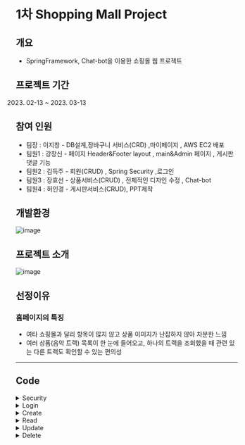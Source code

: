 # 1차 Shopping Mall Project
 
##  개요
- SpringFramework, Chat-bot을 이용한 쇼핑몰 웹 프로젝트


##  프로젝트 기간
   2023. 02-13 ~ 2023. 03-13

##  참여 인원
- 팀장 : 이지창 - DB설계,장바구니 서비스(CRD) ,마이페이지 , AWS EC2 배포
- 팀원1 : 강창신 - 페이지 Header&Footer layout , main&Admin 페이지 , 게시판 댓글 기능
- 팀원2 : 김득주 - 회원(CRUD) , Spring Security ,로그인
- 팀원3 : 장효선 - 상품서비스(CRUD) , 전체적인 디자인 수정 , Chat-bot 
- 팀원4 : 허인경 - 게시판서비스(CRUD), PPT제작

## 개발환경
![image](https://user-images.githubusercontent.com/106312692/233287521-0a67e2a4-5419-463b-b516-f081c55e1711.png)

## 프로젝트 소개
![image](https://user-images.githubusercontent.com/106312692/233262665-88aacd9f-825c-4203-a2ba-13540fe2f408.png)

## 선정이유

### 홈페이지의 특징
- 여타 쇼핑몰과 달리 항목이 많지 않고 상품 이미지가 난잡하지 않아 차분한 느낌
- 여러 상품(음악 트랙) 목록이 한 눈에 들어오고, 하나의 트랙을 조회했을 때 관련 있는 다른 트랙도 확인할 수 있는 편의성

<hr>

## Code

<details>
<summary>Security</summary>
 
 ### WebSecurity
 
```
 @Bean
    public SecurityFilterChain filterChain(HttpSecurity http) throws Exception{
        http.csrf().disable(); //페이지 보안 설정 Exception 예외 처리 필수
        http.userDetailsService(userDetailSecurity);
        //권한설정
        http.authorizeHttpRequests()
                .antMatchers("/","/trackList","/login","/join","board/**").permitAll() //모든사용자 접근가능
                .antMatchers("/member/**").authenticated()                            //로그인시 접근가능
                .antMatchers("/member/**").hasAnyRole("MEMBER","ADMIN")         //MEMBER,ADMIN 권한만접근가능
                .antMatchers("/admin/**").hasRole("ADMIN");                           //ADMIN 권한만 접근가능
        //login&logout
        http.formLogin()
                .loginPage("/login")                                //로그인 요청시 security 로그인페이지
                .loginProcessingUrl("/login")                       //로그인 form에서 실행 POST
                .usernameParameter("email")                         //로그인시 아이디
                .passwordParameter("password")                      //로그인시 비밀번호
                .failureHandler(customFailHandler)                  //실패시 핸들러
//                ===================================================
                .defaultSuccessUrl("/memberMain")                             //로그인 성공시 url
//              .failureUrl("/")                          //로그인 실패시 url
//                ====================================================
                .and()
                .logout()
                .logoutRequestMatcher(new AntPathRequestMatcher("/logout"))     //logout 입력시 security 로그아웃
                .logoutSuccessUrl("/");                                                //로그아웃 성공시 url
        return http.build();
    }
    @Bean  // 비밀번호 암호화
    public PasswordEncoder passwordEncoder(){
        return new BCryptPasswordEncoder();
    }
}
 
```
### UserDetailSecurity

 ```
 //아이디 체크 -> 인증과정
    @Override                               //로그인할 id
    public UserDetails loadUserByUsername(String email) throws UsernameNotFoundException {
        //id 정해지면 레파지토리에서 쿼리메소드 생성(findBy??)
        Optional<MemberEntity> memberEmail = memberRepository.findByEmail(email);
        if (!memberEmail.isPresent()) {
            throw new UsernameNotFoundException("사용자가 없습니다.");
        }
        MemberEntity memberEntity = memberEmail.get();              // 사용자가 있으면 get
        //인증된 회원의 인가(권한 설정)
        return User.builder()    //스프링관리자 User 역할을 빌더로 간단하게만듬
                .username(memberEntity.getEmail())
                .password(memberEntity.getPassword())
                .roles(memberEntity.getRole().toString())
                .build();
    }
}
```
</details>
 
<details>
<summary>Login</summary><blockquote>
 
 <details><summary>Controller</summary><blockquote>
 
```
@GetMapping("/login")                               //로그인
    public String login(@RequestParam(value = "error" ,required = false ) String error,
                        @RequestParam(value = "exception" ,required = false)String exception,
                        Model model) {
    model.addAttribute("error",error);
    model.addAttribute("exception",exception);
        return "/pages/member/login";
    }
```
 </blockquote></details>
 <details><summary>Login Fail Handler</summary><blockquote>
  
 ```
 @Component
public class CustomAuthFailureHandler extends SimpleUrlAuthenticationFailureHandler {
    @Override
    public void onAuthenticationFailure(HttpServletRequest request, HttpServletResponse response,
                                        AuthenticationException exception) throws IOException, ServletException {
        String errorMessage;
        if (exception instanceof BadCredentialsException){
            errorMessage ="아이디 또는 비밀번호가 맞지 않습니다. 다시 확인해주세요.";
        }else if (exception instanceof InternalAuthenticationServiceException) {
            errorMessage = "내부적으로 발생한 시스템 문제로 인해 요청을 처리할 수없습니다 관리자에게 문의해주세요.";
        }else if (exception instanceof UsernameNotFoundException) {
            errorMessage = "계정이 존재하지 않습니다. 회원가입 진행 후 로그인 해주세요.";
        }else if (exception instanceof AuthenticationCredentialsNotFoundException) {
            errorMessage = "인증 요청이 거부되었습니다. 관리자에게 문의하세요.";
        }else{
            errorMessage="알 수 없는 이유로 로그인에 실패하였습니다 관리자에게 문의하세요";
        }
        errorMessage = URLEncoder.encode(errorMessage, "UTF-8");
        setDefaultFailureUrl("/login?error=true&exception="+errorMessage);
        super.onAuthenticationFailure(request, response, exception);
    }
}
 ```
  </blockquote></details>
 
 <details><summary>View</summary><blockquote>
  
 ### Login View
 ![image](https://user-images.githubusercontent.com/106312692/233266010-59991354-ab58-4050-9c8a-f0ef39a295ff.png)
 
 ### Login Fail
 ![image](https://user-images.githubusercontent.com/106312692/233266097-1b648539-9e44-4aed-83f4-edf345692f0e.png)
 
 </blockquote></details>
</blockquote></details>

  
<details><summary>Create</summary><blockquote>
 
 <details><summary>Controller</summary><blockquote>
  
  ### Get Controller
```
@GetMapping("/join")                                //회원가입페이지 이동
    public String join(Model model) {
        model.addAttribute("memberDto", new MemberDto());
        return "/pages/member/join";
    }
```
 ### Post Controller
 ```
 @PostMapping("/join")                               //form 받아 회원가입실행
    public String joinPost(@Valid MemberDto memberDto,
                           BindingResult result) {
        if (result.hasErrors()) {
            return "/pages/member/join";
        }
//        Admin 입력하기
        if(memberDto.getEmail().equals("admin@gmail.com")){
            memberService.insertAdmin(memberDto);
            return "/pages/admin/adminindex";
        }
        memberService.insertMember(memberDto);
        System.out.println("회원가입 성공");
        return "redirect:/login";
    }
 ```
  ### 중복체크
  ```
  @PostMapping("/emailChecked")    //회원가입 email 중복체크버튼
    public @ResponseBody int nameChecked(
            @RequestParam String email) {
        int rs = memberService.findByUserNameDo(email);
        return rs;
    }
  ```
   </blockquote></details>

 <details><summary>Service</summary><blockquote>
 
  ```
  @Transactional  // 회원추가
    public void insertMember(MemberDto memberDto) {
        MemberEntity memberEntity= MemberEntity.memberEntity(memberDto,passwordEncoder);
        memberRepository.save(memberEntity);
    }
    @Transactional  // admin추가
    public void insertAdmin(MemberDto memberDto) {
        MemberEntity memberEntity= MemberEntity.adminEntity(memberDto,passwordEncoder);
        memberRepository.save(memberEntity);
    }
    @Transactional  //회원가입 이메일 중복체크
    public int findByUserNameDo(String email) {
        Optional<MemberEntity> memberEntity =memberRepository.findByEmail(email);
        if(memberEntity.isPresent()){
            //이름이있으면(중복)
            return 0;
        }else {
            //이름이없으면(중복x)
            return 1;
        }
    }
  ```
 </blockquote></details>
  
  <details><summary>Dto</summary><blockquote>
   
   ```
   private Long no;
    @Pattern(regexp = "^[a-zA-Z0-9+-\\_.]+@[a-zA-Z0-9-]+\\.[a-zA-Z0-9-.]+$",message = "이메일 형식이 올바르지 않습니다.")
    private String email;
    @Pattern(regexp = "(?=.*[0-9])(?=.*[a-zA-Z])(?=.*\\W)(?=\\S+$).{8,16}",message = "비밀번호는 8~16자 영문 대 소문자, 숫자, 특수문자를 사용하세요.")
    private String password;
    @Pattern(regexp = "^[ㄱ-ㅎ가-힣]{3,4}$", message = "정확한 이름을 입력해주세요")
    private String userName;
    @Pattern(regexp = "^\\d{3}\\d{3,4}\\d{4}$",message = "정확한 핸드폰번호를입력하세요")
    private String phone;
    private String zip_code;
    private String homeAddress;
    private String DetailAddress;
    private Role role;
    private LocalDateTime createTime; //생성시에만 적용
    private LocalDateTime updateTime;// 수정 시에 적용
   ```
  </blockquote></details>
  
  
<details><summary>Entity</summary><blockquote>
 
  ### Entity
 ```
    @Id
    @GeneratedValue(strategy = GenerationType.IDENTITY)
    @Column(name = "member_no")
    private Long no;
    @Column(nullable = false,unique = true)
    private String email;
    private String password;
    private String zip_code;
    private String homeAddress;
    private String DetailAddress;
    private String userName;
    private String phone;
    @Enumerated(EnumType.STRING)
    private Role role;
 ```
  </blockquote></details>
  
  <details><summary>카카오 우편번호 api</summary><blockquote>
   
   <details><summary>Js</summary><blockquote>
    
```
    <script src="https://ajax.googleapis.com/ajax/libs/jquery/3.6.1/jquery.min.js"></script>
    <script src="//t1.daumcdn.net/mapjsapi/bundle/postcode/prod/postcode.v2.js"></script>
    <script>
                    function sample4_execDaumPostcode() {
                      new daum.Postcode({
                        oncomplete: function (data) {
                          var roadAddr = data.roadAddress; // 도로명 주소 변수
                          var extraRoadAddr = ''; // 참고 항목 변수
                          if (data.bname !== '' && /[동|로|가]$/g.test(data.bname)) {
                            extraRoadAddr += data.bname;
                          }
                          if (data.buildingName !== '' && data.apartment === 'Y') {
                            extraRoadAddr += (extraRoadAddr !== '' ? ', ' + data.buildingName : data.buildingName);
                          }
                          if (extraRoadAddr !== '') {
                            extraRoadAddr = ' (' + extraRoadAddr + ')';
                          }
                          document.getElementById('sample4_postcode').value = data.zonecode;
                          document.getElementById("sample4_roadAddress").value = roadAddr;
                          // 참고항목 문자열이 있을 경우 해당 필드에 넣는다.
                          if (roadAddr !== '') {
                            document.getElementById("sample4_extraAddress").value = extraRoadAddr;
                          } else {
                            document.getElementById("sample4_extraAddress").value = '';
                          }
                          var guideTextBox = document.getElementById("guide");
                          // 사용자가 '선택 안함'을 클릭한 경우, 예상 주소라는 표시를 해준다.
                          if (data.autoRoadAddress) {
                            var expRoadAddr = data.autoRoadAddress + extraRoadAddr;
                            guideTextBox.innerHTML = '(예상 도로명 주소 : ' + expRoadAddr + ')';
                            guideTextBox.style.display = 'block';
                          } else if (data.autoJibunAddress) {
                            var expJibunAddr = data.autoJibunAddress;
                            guideTextBox.innerHTML = '(예상 지번 주소 : ' + expJibunAddr + ')';
                            guideTextBox.style.display = 'block';
                          } else {
                            guideTextBox.innerHTML = '';
                            guideTextBox.style.display = 'none';
                          }
                        }
                      }).open();
                    }
                  </script>
 ```
  </blockquote></details>

  </blockquote></details>
  
  <details><summary>View</summary><blockquote>
   <details><summary>html</summary><blockquote>
    
 ```
    <div class="container">
    <div class="join">
        <div class="join-form">
            <form th:action="@{/join}" method="post" th:object="${memberDto}">
                <ul>
                    <li class="s1">Sign Up</li>
                    <li class="s2"><input type="email" th:field="*{email}" name="email" id="email" placeholder="Enter Email" class="text" minlength="4" maxlength="30">
                        <span class="error" th:if="${#fields.hasErrors('email')}" th:errors="*{email}"></span>
                        <input type="button" value="중복확인" id="emailChecked"></li>
                    <li class="s2"><input type="password" th:field="*{password}" name="password" id="password" placeholder="Enter Password" class="text" minlength="4" maxlength="10">
                        <span class="error" th:if="${#fields.hasErrors('password')}" th:errors="*{password}"></span></li>
                    <div class="adrress">
                        <input type="text" id="sample4_postcode" th:field="${memberDto.zip_code}" placeholder="우편번호">
                        <input type="button" onclick="sample4_execDaumPostcode()" value="우편번호 찾기"><br>
                        <input type="text" id="sample4_roadAddress" th:field="${memberDto.homeAddress}" placeholder="도로명주소" size="30">
                        <span id="guide" style="color:#999;display:none"></span>
                        <input type="text" id="sample4_detailAddress" th:field="${memberDto.DetailAddress}" placeholder="상세주소" size="30">
                    </div>
                    <li class="s2"><input type="text" th:field="*{userName}" id="yy" placeholder="Enter Name" class="int" minlength="2" maxlength="3">
                        <span class="error" th:if="${#fields.hasErrors('userName')}" th:errors="*{userName}"></span></li>
                    <li class="s2">
                        <input type="text" th:field="*{phone}" name="phone" id="phone" placeholder="Phone Number" class="s5" minlength="11" maxlength="11">
                        <span class="error" th:if="${#fields.hasErrors('phone')}" th:errors="*{phone}"></span>
                    </li>
                    <li class="s4"><input type="submit" class="joinOk" value="sign up"></li>
                </ul>
            </form>
        </div>
    </div>
</div>
```
</blockquote></details>
  
   #### create
   ![image](https://user-images.githubusercontent.com/106312692/233277145-d68a28c9-404d-4a2d-bf20-3c7882adca30.png)

   #### Fail
   ![image](https://user-images.githubusercontent.com/106312692/233277281-7edf20f8-cbb0-4405-b9d3-3504b40d47ed.png)

   #### 우편번호Api
   ![image](https://user-images.githubusercontent.com/106312692/233277438-02e57625-a4e6-4fe6-809f-be3d72e4abf8.png)

  </blockquote></details>
  
<blockquote></details>

   
  <details><summary>Read</summary><blockquote>
  
   <details><summary>Controller</summary><blockquote>
    
  ```
    @GetMapping("/mypage/{email}")                           //나의 정보 가져온 후 mypage 입장
    public String membermypage(@PathVariable String email, Model model) {
        MemberDto memberDto = memberService.memberDetail(email);
        model.addAttribute("member", memberDto);
        return "/pages/member/mypage";
    }
  ```
  </blockquote></details>
   
   <details><summary>Service</summary><blockquote>
  
  ```
    public MemberDto memberDetail(String email) {
        Optional<MemberEntity> memberEntity=memberRepository.findByEmail(email);
        if (!memberEntity.isPresent()){
            return null;
        }
        MemberDto memberDto=MemberDto.updateMemberDto(memberEntity.get());
        return memberDto;
    }
  ```
  </blockquote></details>

   <details><summary>View</summary><blockquote>
     
   <details><summary>Html</summary><blockquote>
      
   ```
      <div class="container">
    <div class="container-con">
        <h1 class="logo">Credentials</h1>
        <div class="accont-row">
            <div class="row-text"><label>E-mail address</label> <br>
                <input class="info-text" type="text" th:value="${member.email}" readonly>
            </div>
            <div class="row-text"><label class="address">Billing address</label> <br>
                <input class="info-text" type="text"  th:value="${member.zip_code}" readonly><br>
                <input class="info-text" type="text"  th:value="${member.homeAddress}" readonly><br>
                <input class="info-text" type="text"  th:value="${member.DetailAddress}" readonly>
            </div>
            <div class="row-text"><label>Username</label> <br>
                <input class="info-text" type="text"  th:value="${member.userName}" readonly>
            </div>
            <div class="row-text"><label>Phone-number</label> <br>
                <input class="info-text" type="text"  th:value="${member.phone}" readonly>
            </div>
            <div class="user-up">
                <button><a th:href="@{|/member/update/${#authentication.principal.username}|}">회원수정</a></button>
            </div>
        </div>
    </div>
</div>
 ```
  </blockquote></details>
    
  ![image](https://user-images.githubusercontent.com/106312692/233283584-83c0c647-3036-4f60-a277-6c12fb34da9f.png)
   </blockquote></details>

  </blockquote></details>


   
<details><summary>Update</summary><blockquote>
  
 
<details><summary>Controller</summary><blockquote>
  
 ```
 @GetMapping("/update/{email}")                           //나의 정보를 가져가서 회원수정페이지 입장
    public String info(@PathVariable String email, Model model) {
        MemberDto memberDto = memberService.memberDetail(email);
        model.addAttribute("member", memberDto);
        return "/pages/member/update";
    }
    @PostMapping("/update")                                  //회원수정 실행
    public String updatePost(@ModelAttribute MemberDto memberDto) {
        memberService.updateOk(memberDto);
        return "redirect:/";
 ```
  </blockquote></details>
 
 <details><summary>Service</summary><blockquote>
  
  ```
  @Transactional  //회원수정
    public void updateOk(MemberDto memberDto) {
        MemberEntity memberEntity=MemberEntity.updateMemberEntity(memberDto,passwordEncoder);
        memberRepository.save(memberEntity);
    }
  ```
  </blockquote></details>
 
 
<details><summary>View</summary><blockquote>
  
 <details><summary>Html</summary><blockquote>
  
  ```
<div class="container">
    <div class="container-con">
        <h1 class="logo">Edit My Infomation</h1>
        <div class="accont-row">
            <form th:action="@{/member/update}" method="post" th:object="${memberDto}">
                <div class="row-text"><label>E-mail address</label> <br>
                    <input type="hidden" name="no" th:value="${member.no}">
                    <input class="info-text" type="email" name="email" minlength="4" maxlength="15" th:value="${member.email}" readonly>
                </div>
                <div class="row-text"><label>Password</label> <br>
                    <input class="info-text" type="password" name="password" minlength="4" maxlength="10" th:value="${member.password}">
                </div>
                <div class="row-text"><label class="address">Billing address</label> <br>
                        <input class="info-text" type="text" name="zip_code" th:value="${member.zip_code}" ><br>
                        <input class="info-text" type="text" name="homeAddress" th:value="${member.homeAddress}" ><br>
                        <input class="info-text" type="text" name="DetailAddress" th:value="${member.DetailAddress}" >
                </div>
                <div class="row-text"><label>Username</label> <br>
                    <input class="info-text" type="text" name="userName" minlength="2" maxlength="3" th:value="${member.userName}">
                </div>
                <div class="row-text"><label>Phone-number</label> <br>
                    <input class="info-text" type="text" name="phone" minlength="11" maxlength="11" th:value="${member.phone}">
                </div>
                <div class="user-up"><input type="submit" value="회원수정">
                    <button><a th:href="@{|/member/delete/${member.no}|}">회원탈퇴</a></button>
                </div>
            </form>
        </div>
    </div>
</div>
  ```
  </blockquote></details>

 ![image](https://user-images.githubusercontent.com/106312692/233286441-78348d04-2bf4-4b29-9e2c-dc36f73bf182.png)
  </blockquote></details>
  </blockquote></details>
   
   
<details><summary>Delete</summary><blockquote>
  
<details><summary>Controller</summary><blockquote>
  
 ```
 @GetMapping("/delete/{no}")                             //회원 탈퇴후 security logout
    public String delete(@PathVariable Long no) {
        int rs = memberService.deleteOk(no);
        if (rs == 1) {
            System.out.println("회원탈퇴 실패");
            return null;
        }
        System.out.println("회원탈퇴 성공");
        return "redirect:/logout";
    }
 ```
  </blockquote></details>
 
<details><summary>Service</summary><blockquote>
  
 ```
 @Transactional //회원삭제
    public int deleteOk(Long id) {
        MemberEntity memberEntity = memberRepository.findById(id).get();
        memberRepository.delete(memberEntity);
        if(memberRepository.findById(id)!=null){
            return 0;
        }
        return 1;
    }
 ```
  </blockquote></details>

<details><summary>Html</summary><blockquote>
 
 ```
 <button><a th:href="@{|/member/delete/${member.no}|}">회원탈퇴</a></button>
 ```
  </blockquote></details>


  </blockquote></details>

   
   
